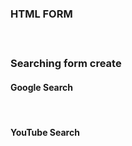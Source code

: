 <h3>HTML FORM<h3>
<br>

<p>Searching form create
<br>
<h4>Google Search</h4>
<br>
<h4>YouTube Search</h4>
